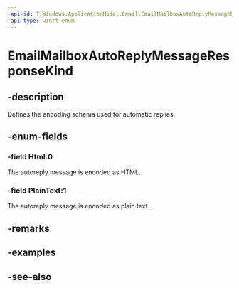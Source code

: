 ```yaml
---
-api-id: T:Windows.ApplicationModel.Email.EmailMailboxAutoReplyMessageResponseKind
-api-type: winrt enum
---
```


<!-- Enumeration syntax
public enum Windows.ApplicationModel.Email.EmailMailboxAutoReplyMessageResponseKind : int
-->

# EmailMailboxAutoReplyMessageResponseKind

## -description
Defines the encoding schema used for automatic replies.

## -enum-fields
### -field Html:0
The autoreply message is encoded as HTML.

### -field PlainText:1
The autoreply message is encoded as plain text.


## -remarks

## -examples

## -see-also